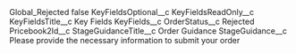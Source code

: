 <?xml version="1.0" encoding="UTF-8"?>
<CustomMetadata xmlns="http://soap.sforce.com/2006/04/metadata" xmlns:xsi="http://www.w3.org/2001/XMLSchema-instance" xmlns:xsd="http://www.w3.org/2001/XMLSchema">
    <label>Global_Rejected</label>
    <protected>false</protected>
    <values>
        <field>KeyFieldsOptional__c</field>
        <value xsi:nil="true"/>
    </values>
    <values>
        <field>KeyFieldsReadOnly__c</field>
        <value xsi:nil="true"/>
    </values>
    <values>
        <field>KeyFieldsTitle__c</field>
        <value xsi:type="xsd:string">Key Fields</value>
    </values>
    <values>
        <field>KeyFields__c</field>
        <value xsi:nil="true"/>
    </values>
    <values>
        <field>OrderStatus__c</field>
        <value xsi:type="xsd:string">Rejected</value>
    </values>
    <values>
        <field>Pricebook2Id__c</field>
        <value xsi:nil="true"/>
    </values>
    <values>
        <field>StageGuidanceTitle__c</field>
        <value xsi:type="xsd:string">Order Guidance</value>
    </values>
    <values>
        <field>StageGuidance__c</field>
        <value xsi:type="xsd:string">Please provide the necessary information to submit your order</value>
    </values>
</CustomMetadata>
